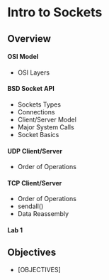 # Intro to Sockets

## Overview

#### OSI Model

* OSI Layers

#### **BSD Socket API**

* Sockets Types
* Connections
* Client/Server Model
* Major System Calls
* Socket Basics

#### UDP Client/Server

* Order of Operations

#### TCP Client/Server

* Order of Operations
* sendall\(\)
* Data Reassembly

#### Lab 1

## Objectives

* \[OBJECTIVES\]



